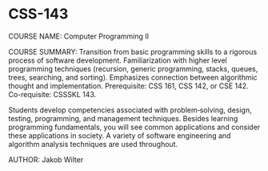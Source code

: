 # CSS-143

COURSE NAME: Computer Programming II

COURSE SUMMARY: Transition from basic programming skills to a rigorous process of software development. 
Familiarization with higher level programming techniques (recursion, generic programming, stacks, queues, 
trees, searching, and sorting). Emphasizes connection between algorithmic thought and implementation. 
Prerequisite: CSS 161, CSS 142, or CSE 142. 
Co-requisite: CSSSKL 143.

Students develop competencies associated with problem‐solving, design, testing, programming, and management 
techniques. Besides learning programming fundamentals, you will see common applications and consider these 
applications in society. A variety of software engineering and algorithm analysis techniques are used throughout. 

AUTHOR: Jakob Wilter
